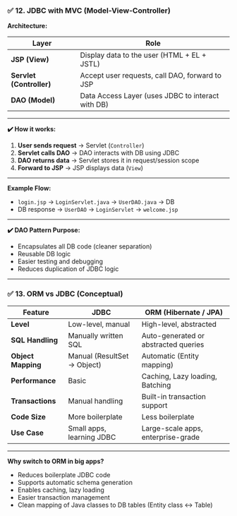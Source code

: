 
### ✅ 12. JDBC with MVC (Model-View-Controller)

**Architecture:**

| Layer                    | Role                                              |
| ------------------------ | ------------------------------------------------- |
| **JSP (View)**           | Display data to the user (HTML + EL + JSTL)       |
| **Servlet (Controller)** | Accept user requests, call DAO, forward to JSP    |
| **DAO (Model)**          | Data Access Layer (uses JDBC to interact with DB) |

---

**✔️ How it works:**

1. **User sends request** → Servlet (`Controller`)
2. **Servlet calls DAO** → DAO interacts with DB using JDBC
3. **DAO returns data** → Servlet stores it in request/session scope
4. **Forward to JSP** → JSP displays data (`View`)

---

**Example Flow:**

* `login.jsp` → `LoginServlet.java` → `UserDAO.java` → DB
* DB response → `UserDAO` → `LoginServlet` → `welcome.jsp`

---

**✔️ DAO Pattern Purpose:**

* Encapsulates all DB code (cleaner separation)
* Reusable DB logic
* Easier testing and debugging
* Reduces duplication of JDBC logic

---

### ✅ 13. ORM vs JDBC (Conceptual)

| Feature            | **JDBC**                    | **ORM (Hibernate / JPA)**            |
| ------------------ | --------------------------- | ------------------------------------ |
| **Level**          | Low-level, manual           | High-level, abstracted               |
| **SQL Handling**   | Manually written SQL        | Auto-generated or abstracted queries |
| **Object Mapping** | Manual (ResultSet → Object) | Automatic (Entity mapping)           |
| **Performance**    | Basic                       | Caching, Lazy loading, Batching      |
| **Transactions**   | Manual handling             | Built-in transaction support         |
| **Code Size**      | More boilerplate            | Less boilerplate                     |
| **Use Case**       | Small apps, learning JDBC   | Large-scale apps, enterprise-grade   |

---

**Why switch to ORM in big apps?**

* Reduces boilerplate JDBC code
* Supports automatic schema generation
* Enables caching, lazy loading
* Easier transaction management
* Clean mapping of Java classes to DB tables (Entity class ↔ Table)

